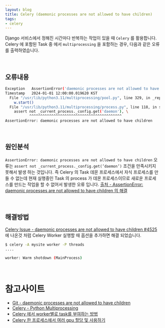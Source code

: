 ```yaml
---
layout: blog
title: Celery (daemonic processes are not allowed to have children)
tags:
- celery
---
```


Django 서비스에서 정해진 시간마다 반복하는 작업이 있을 때 `Celery` 를 활용합니다. Celery 에 포함된 Task 중 에서 `multiprocessing` 을 포함하는 경우, 다음과 같은 오류를 출력하였습니다.

<br/>

## 오류내용

```bash
Exception	AssertionError('daemonic processes are not allowed to have children')
Timestamp	2024-01-01 12:00:00.019620 KST
  File "/usr/lib/python3.11/multiprocessing/pool.py", line 329, in _repopulate_pool_static
    w.start()
  File "/usr/lib/python3.11/multiprocessing/process.py", line 118, in start
    assert not _current_process._config.get('daemon'), \
           ^^^^^^^^^^^^^^^^^^^^^^^^^^^^^^^^^^^^^^^^^^
AssertionError: daemonic processes are not allowed to have children
```

<br/>

## 원인분석
`AssertionError: daemonic processes are not allowed to have children` 오류는 `assert not _current_process._config.get(’daemon’)` 조건을 만족시키지 못해서 발생 하는 것입니다. 즉 Celery 의 Task 데몬 프로세스에서 자식 프로세스를 만들 수 없는데 현재 실행중인 Task 의 process 가 데몬 프로세스이므로 새로운 프로세스를 만드는 작업을 할 수 없어서 발생한 오류 입니다. [출처 - AssertionError: daemonic processes are not allowed to have children 의 해결](https://leo-bb.tistory.com/87)

<br/>

## 해결방법
[Celery Issue - daemonic processes are not allowed to have children #4525](https://github.com/celery/celery/issues/4525#issuecomment-566503932) 에 나온것 처럼 Celery Worker 실행할 때 옵션을 추가하면 해결 되었습니다.

```bash
$ celery -A mysite worker -P threads
....

worker: Warm shotdown (MainProcess)
```

<br/>

# 참고사이트
- [Git - daemonic processes are not allowed to have children](https://github.com/celery/celery/issues/4525#issuecomment-566503932)
- [Celery - Python Multiprocessing](https://yimingstar.medium.com/python-multiproccessing-celery-bc48bb355d1f)
- [Celery 에서 worker별로 task를 부여하는 방법](https://iam.namjun.kim/celery/2018/09/09/celery-routing/)
- [Celery 한 프로세스에서 여러 gpu 할당 및 사용하기](https://medium.com/@sujohn478/celery-%ED%95%9C-%ED%94%84%EB%A1%9C%EC%84%B8%EC%8A%A4%EC%97%90%EC%84%9C-gpu-%EC%97%AC%EB%9F%AC%EA%B0%9C-%ED%95%A0%EB%8B%B9-%EB%B0%8F-%EC%82%AC%EC%9A%A9%ED%95%98%EA%B8%B0-0eb6e1a0a1e8)
